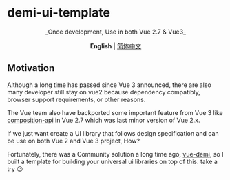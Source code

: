 # demi-ui-template

<p align="center">_Once development, Use in both Vue 2.7 & Vue3_
</p>

<p align='center'>
<b>English</b> | <a href="./README.zh-CN.md">简体中文</a>
</p>

## Motivation

Although a long time has passed since Vue 3 announced, there are also many developer still stay on vue2 because dependency compatibly, browser support requirements, or other reasons.

The Vue team also have backported some important feature from Vue 3 like [composition-api](https://vuejs.org/guide/extras/composition-api-faq.html#what-is-composition-api) in Vue 2.7 which was last minor version of Vue 2.x.

If we just want create a UI library that follows design specification and can be use on both Vue 2 and Vue 3 project, How?

Fortunately, there was a Community solution a long time ago, [vue-demi](https://github.com/vueuse/vue-demi), so I built a template for building your universal ui libraries on top of this. take a try 😉
